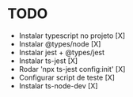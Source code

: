 # TODO
- Instalar typescript no projeto [X]
- Instalar @types/node [X]
- Instalar jest + @types/jest 
- Instalar ts-jest [X]
- Rodar 'npx ts-jest config:init' [X]
- Configurar script de teste [X]
- Instalar ts-node-dev [X]
